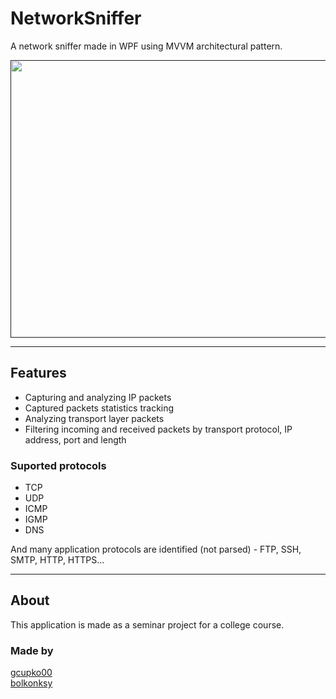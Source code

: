 # NetworkSniffer

A network sniffer made in WPF using MVVM architectural pattern.

<a href="">
<img src="https://raw.githubusercontent.com/gcupko00/NetworkSniffer/master/NetworkSniffer_demo.gif" height="444" width="663" border="black"/>
</a>

---

## Features
- Capturing and analyzing IP packets
- Captured packets statistics tracking
- Analyzing transport layer packets
- Filtering incoming and received packets by transport protocol, IP address, port and length

### Suported protocols
- TCP
- UDP
- ICMP
- IGMP
- DNS

And many application protocols are identified (not parsed) - FTP, SSH, SMTP, HTTP, HTTPS...

---

## About
This application is made as a seminar project for a college course.

### Made by
<a href="https://github.com/gcupko00/">gcupko00</a></br>
<a href="https://github.com/bolkonksy/">bolkonksy</a>
